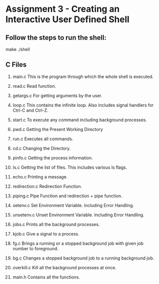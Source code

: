 # Assignment 3 - Creating an Interactive User Defined Shell

## Follow the steps to run the shell:
   make
   ./shell

## C Files

1. main.c
This is the program through which the whole shell is executed. 

2. read.c
Read function.

3. getargs.c
For getting arguments by the user.

4. loop.c
This contains the infinite loop. Also includes signal handlers for Ctrl-C and Ctrl-Z.

5. start.c
To execute any command including background processes.

6. pwd.c
Getting the Present Working Directory

7. run.c
Executes all commands.

8. cd.c
Changing the Directory.

9. pinfo.c
Getting the process information.

10. ls.c
Getting the list of files. This includes various ls flags.

11. echo.c
Printing a message.

12. redirection.c
Redirection Function.

13. piping.c
Pipe Function and redirection + pipe function.

14. setenv.c
Set Environment Variable. Including Error Handling.

15. unsetenv.c
Unset Environment Variable. Including Error Handling.

16. jobs.c
Prints all the background processes.

17. kjob.c
Give a signal to a process.

18. fg.c
Brings a running or a stopped background job with given job number to foreground.

19. bg.c 
Changes a stopped background job to a running background job.

20. overkill.c 
Kill all the background processes at once.

21. main.h
Contains all the functions.







